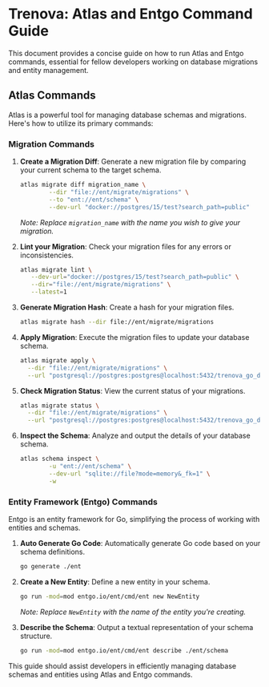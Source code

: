 # Trenova: Atlas and Entgo Command Guide

This document provides a concise guide on how to run Atlas and Entgo commands, essential for fellow developers working on database migrations and entity management.

## Atlas Commands

Atlas is a powerful tool for managing database schemas and migrations. Here's how to utilize its primary commands:

### Migration Commands

1. **Create a Migration Diff**:
   Generate a new migration file by comparing your current schema to the target schema.
   ```bash
   atlas migrate diff migration_name \
           --dir "file://ent/migrate/migrations" \
           --to "ent://ent/schema" \
           --dev-url "docker://postgres/15/test?search_path=public"
   ```
   *Note: Replace `migration_name` with the name you wish to give your migration.*

2. **Lint your Migration**:
   Check your migration files for any errors or inconsistencies.
   ```bash
   atlas migrate lint \
      --dev-url="docker://postgres/15/test?search_path=public" \
      --dir="file://ent/migrate/migrations" \
      --latest=1
   ```

3. **Generate Migration Hash**:
   Create a hash for your migration files.
   ```bash
   atlas migrate hash --dir file://ent/migrate/migrations
   ```

4. **Apply Migration**:
   Execute the migration files to update your database schema.
   ```bash
   atlas migrate apply \
     --dir "file://ent/migrate/migrations" \
     --url "postgresql://postgres:postgres@localhost:5432/trenova_go_db?sslmode=disable"
   ```

5. **Check Migration Status**:
   View the current status of your migrations.
   ```bash
   atlas migrate status \
     --dir "file://ent/migrate/migrations" \
     --url "postgresql://postgres:postgres@localhost:5432/trenova_go_db?sslmode=disable"
   ```

6. **Inspect the Schema**:
   Analyze and output the details of your database schema.
   ```bash
   atlas schema inspect \
           -u "ent://ent/schema" \
           --dev-url "sqlite://file?mode=memory&_fk=1" \
           -w
   ```

### Entity Framework (Entgo) Commands

Entgo is an entity framework for Go, simplifying the process of working with entities and schemas.

1. **Auto Generate Go Code**:
   Automatically generate Go code based on your schema definitions.
   ```bash
   go generate ./ent
   ```

2. **Create a New Entity**:
   Define a new entity in your schema.
   ```bash
   go run -mod=mod entgo.io/ent/cmd/ent new NewEntity
   ```
   *Note: Replace `NewEntity` with the name of the entity you're creating.*

3. **Describe the Schema**:
   Output a textual representation of your schema structure.
   ```bash
   go run -mod=mod entgo.io/ent/cmd/ent describe ./ent/schema
   ```

This guide should assist developers in efficiently managing database schemas and entities using Atlas and Entgo commands.